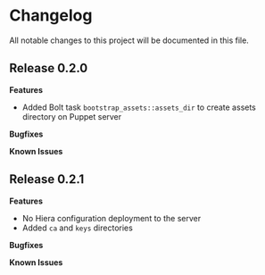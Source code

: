 # Changelog

All notable changes to this project will be documented in this file.

## Release 0.2.0

**Features**

* Added Bolt task `bootstrap_assets::assets_dir` to create assets directory
on Puppet server

**Bugfixes**

**Known Issues**

## Release 0.2.1

**Features**

* No Hiera configuration deployment to the server
* Added `ca` and `keys` directories

**Bugfixes**

**Known Issues**
